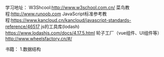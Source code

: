 学习地址：
W3Shcool:http://www.w3school.com.cn/
菜鸟教程:http://www.runoob.com
JavaScript标准参考教程:https://www.kancloud.cn/kancloud/javascript-standards-reference/46517
js的工具库(lodash)  https://www.lodashjs.com/docs/4.17.5.html
轮子工厂（vue组件、UI组件等） http://www.wheelsfactory.cn/#/

书籍：
1.数据结构












